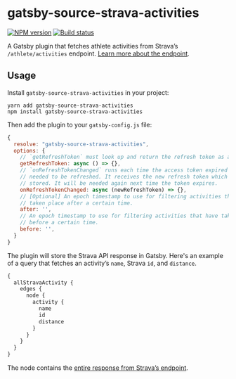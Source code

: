 # gatsby-source-strava-activities

[![NPM version](https://badgen.net/npm/v/gatsby-source-strava-activities)](https://www.npmjs.com/package/gatsby-source-strava-activities) [![Build status](https://badgen.net/travis/danoc/gatsby-source-strava-activities)](https://travis-ci.com/danoc/gatsby-source-strava-activities)

A Gatsby plugin that fetches athlete activities from Strava’s `/athlete/activities` endpoint. [Learn more about the endpoint](https://developers.strava.com/docs/reference/#api-Activities-getLoggedInAthleteActivities).

## Usage

Install `gatsby-source-strava-activities` in your project:

```
yarn add gatsby-source-strava-activities
npm install gatsby-source-strava-activities
```

Then add the plugin to your `gatsby-config.js` file:

```js
{
  resolve: "gatsby-source-strava-activities",
  options: {
    // `getRefreshToken` must look up and return the refresh token as a string.
    getRefreshToken: async () => {},
    // `onRefreshTokenChanged` runs each time the access token expired and
    // needed to be refreshed. It receives the new refresh token which must be
    // stored. It will be needed again next time the token expires.
    onRefreshTokenChanged: async (newRefreshToken) => {},
    // [Optional] An epoch timestamp to use for filtering activities that have
    // taken place after a certain time.
    after: '',
    // An epoch timestamp to use for filtering activities that have taken place
    // before a certain time.
    before: '',
  }
}
```

The plugin will store the Strava API response in Gatsby. Here's an example of a query that fetches an activity’s `name`, Strava `id`, and `distance`.

```js
{
  allStravaActivity {
    edges {
      node {
        activity {
          name
          id
          distance
        }
      }
    }
  }
}
```

The node contains the [entire response from Strava’s endpoint](https://developers.strava.com/docs/reference/#api-Activities-getLoggedInAthleteActivities).
